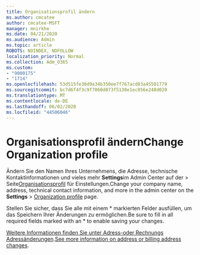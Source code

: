 ```yaml
---
title: Organisationsprofil ändern
ms.author: cmcatee
author: cmcatee-MSFT
manager: mnirkhe
ms.date: 04/21/2020
ms.audience: Admin
ms.topic: article
ROBOTS: NOINDEX, NOFOLLOW
localization_priority: Normal
ms.collection: Adm_O365
ms.custom:
- "9000175"
- "1714"
ms.openlocfilehash: 53d515fe30d9a34b350ee7f767acd83a45501779
ms.sourcegitcommit: bc7d6f4f3c9f7060d073f5130e1ec856e248d020
ms.translationtype: MT
ms.contentlocale: de-DE
ms.lasthandoff: 06/02/2020
ms.locfileid: "44506046"
---
```

# <a name="change-organization-profile"></a><span data-ttu-id="3a27e-102">Organisationsprofil ändern</span><span class="sxs-lookup"><span data-stu-id="3a27e-102">Change Organization profile</span></span>

<span data-ttu-id="3a27e-103">Ändern Sie den Namen Ihres Unternehmens, die Adresse, technische Kontaktinformationen und vieles mehr **Settings**im Admin Center auf der  >  Seite[Organisationsprofil](https://go.microsoft.com/fwlink/p/?linkid=2067339) für Einstellungen.</span><span class="sxs-lookup"><span data-stu-id="3a27e-103">Change your company name, address, technical contact information, and more in the admin center on the **Settings** > [Organization profile](https://go.microsoft.com/fwlink/p/?linkid=2067339) page.</span></span>

<span data-ttu-id="3a27e-104">Stellen Sie sicher, dass Sie alle mit einem \* markierten Felder ausfüllen, um das Speichern Ihrer Änderungen zu ermöglichen.</span><span class="sxs-lookup"><span data-stu-id="3a27e-104">Be sure to fill in all required fields marked with an \* to enable saving your changes.</span></span>

<span data-ttu-id="3a27e-105">[Weitere Informationen finden Sie unter Adress-oder Rechnungs Adressänderungen](https://docs.microsoft.com/microsoft-365/admin/manage/change-address-contact-and-more).</span><span class="sxs-lookup"><span data-stu-id="3a27e-105">[See more information on address or billing address changes](https://docs.microsoft.com/microsoft-365/admin/manage/change-address-contact-and-more).</span></span>